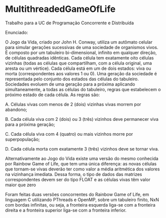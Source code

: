 # MultithreadedGameOfLife
Trabalho para a UC de Programação Concorrente e Distribuída

Enunciado:

O Jogo da Vida, criado por John H. Conway, utiliza um autômato celular para simular gerações sucessivas de uma sociedade de organismos vivos. É composto por um tabuleiro bi-dimensional, infinito em qualquer direção, de células quadradas idênticas. Cada célula tem exatamente oito células vizinhas (todas as células que compartilham, com a célula original, uma aresta ou um vértice). Cada célula está em um de dois estados: viva ou morta (correspondentes aos valores 1 ou 0). Uma geração da sociedade é representada pelo conjunto dos estados das células do tabuleiro. Sociedades evoluem de uma geração para a próxima aplicando simultaneamente, a todas as células do tabuleiro, regras que estabelecem o próximo estado de cada célula. As regras são:


  A. Células vivas com menos de 2 (dois) vizinhas vivas morrem por abandono;

  
  B. Cada célula viva com 2 (dois) ou 3 (três) vizinhos deve permanecer viva para a próxima geração;

  
  C. Cada célula viva com 4 (quatro) ou mais vizinhos morre por superpopulação;

  
  D. Cada célula morta com exatamente 3 (três) vizinhos deve se tornar viva.


Alternativamente ao Jogo do Vida existe uma versão do mesmo conhecida por Rainbow Game of Life, que tem uma única diferença: as novas células que tornam-se vivas deverão ter como valor a média aritmética dos valores na vizinhança imediata. Dessa forma, o tipo de dados das matrizes correspondentes devem ser do tipo FLOAT e as células vivas têm valor maior que zero

Foram feitas duas versões concorrentes do Rainbow Game of Life, em linguagem C utilizando PThreads e OpenMP, sobre um tabuleiro finito, NxN com bordas infinitas, ou seja, a fronteira esquerda liga-se com a fronteira direita e a fronteira superior liga-se com a fronteira inferior.
